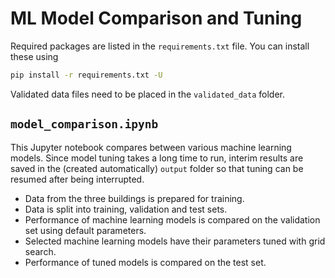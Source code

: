 # ML Model Comparison and Tuning

Required packages are listed in the `requirements.txt` file. You can install these using

```sh
pip install -r requirements.txt -U
```

Validated data files need to be placed in the `validated_data` folder.

## `model_comparison.ipynb`

This Jupyter notebook compares between various machine learning models. Since
model tuning takes a long time to run, interim results are saved in the
(created automatically) `output` folder so that tuning can be resumed after
being interrupted.

- Data from the three buildings is prepared for training.
- Data is split into training, validation and test sets.
- Performance of machine learning models is compared on the validation set 
    using default parameters.
- Selected machine learning models have their parameters tuned with grid 
    search.
- Performance of tuned models is compared on the test set.
